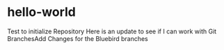 # hello-world
Test to initialize Repository
Here is an update to see if I can work with Git BranchesAdd
Changes for the Bluebird branches

